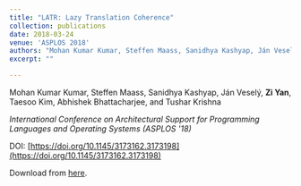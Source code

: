 ```yaml
---
title: "LATR: Lazy Translation Coherence"
collection: publications
date: 2018-03-24
venue: 'ASPLOS 2018'
authors: "Mohan Kumar Kumar, Steffen Maass, Sanidhya Kashyap, Ján Veselý, Zi Yan, Taesoo Kim, Abhishek Bhattacharjee, and Tushar Krishna"
excerpt: ""

---
```


Mohan Kumar Kumar, Steffen Maass, Sanidhya Kashyap, Ján Veselý, **Zi Yan**, Taesoo Kim, Abhishek Bhattacharjee, and Tushar Krishna

*International Conference on Architectural Support for Programming Languages and Operating Systems (ASPLOS '18)*

DOI: [https://doi.org/10.1145/3173162.3173198](https://doi.org/10.1145/3173162.3173198)

Download from [here](http://dl.acm.org/authorize?N44325).
